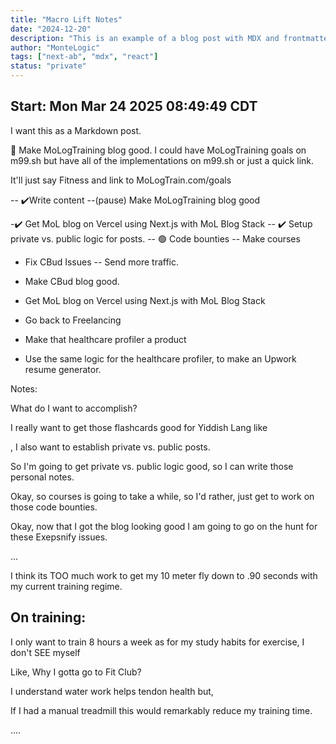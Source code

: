 ```yaml
---
title: "Macro Lift Notes"
date: "2024-12-20"
description: "This is an example of a blog post with MDX and frontmatter"
author: "MonteLogic"
tags: ["next-ab", "mdx", "react"]
status: "private" 
---
```


## Start: Mon Mar 24 2025 08:49:49 CDT

I want this as a Markdown post.


🔴️ Make MoLogTraining blog good. 
I could have MoLogTraining goals on m99.sh but have all of the implementations on m99.sh or just a quick link. 

It'll just say Fitness and link to MoLogTrain.com/goals



-- ✔️Write content 
--(pause) Make MoLogTraining blog good


-✔️ Get MoL blog on Vercel using Next.js with MoL Blog Stack
-- ✔️ Setup private vs. public logic for posts.
-- 🟢 Code bounties
-- Make courses 



- Fix CBud Issues
-- Send more traffic.

- Make CBud blog good.

- Get MoL blog on Vercel using Next.js with MoL Blog Stack

- Go back to Freelancing

- Make that healthcare profiler a product

- Use the same logic for the healthcare profiler, to make an Upwork resume generator.



Notes:

What do I want to accomplish? 


I really want to get those flashcards good for Yiddish Lang like

, I also want to establish private vs. public posts. 

So I'm going to get private vs. public logic good, so I can write those personal notes. 

Okay, so courses is going to take a while, so I'd rather, just get to work on those code bounties. 



Okay, now that I got the blog looking good I am going to go on the hunt for these Exepsnify issues. 



... 

I think its TOO much work to get my 10 meter fly down to .90 seconds with my current training regime. 




## On training:

I only want to train 8 hours a week as for my study habits for exercise, I don't SEE myself 


Like, Why I gotta go to Fit Club? 

I understand water work helps tendon health but, 


If I had a manual treadmill this would remarkably reduce my training time. 


.... 


